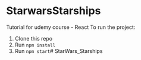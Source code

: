 # StarwarsStarships
Tutorial for udemy course - React
To run the project:

1. Clone this repo
2. Run `npm install`
3. Run `npm start`# StarWars_Starships
